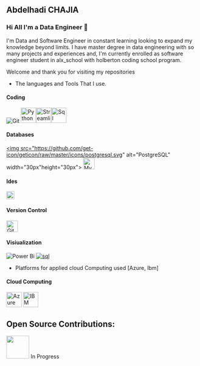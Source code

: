 ## <strong>Abdelhadi CHAJIA</strong>

### Hi All I'm a Data Engineer 👋

I'm Data and Software Engineer in constant learning looking to expand my knowledge beyond limits. I have master degree in data engineering with so many projects and experiences and, I'm currently enrolled as software engineer student in alx_school with holberton coding school program.

Welcome and thank you for visiting my repositories

- The languages and Tools That I use.

#### Coding

![Git](https://cdn.jsdelivr.net/gh/devicons/devicon@latest/icons/git/git-original.svg)
<img src="https://cdn.jsdelivr.net/gh/devicons/devicon@latest/icons/python/python-original.svg" alt="Python" width="40px" height="40px" /><img src="https://cdn.jsdelivr.net/gh/devicons/devicon@latest/icons/streamlit/streamlit-original.svg" alt="Streamlit" width="40px" height="40px" /><img src="https://cdn.jsdelivr.net/gh/devicons/devicon@latest/icons/azuresqldatabase/azuresqldatabase-original.svg" alt="Sql" width="40px" height="40px" />
          



#### Databases
<a href="https://www.postgresql.org/" title="PostgreSQL"><img src="https://github.com/get-icon/geticon/raw/master/icons/postgresql.svg" alt="PostgreSQL" width="30px"height="30px"></a>
<a href="https://dev.mysql.com/" title="MySQL"><img src="https://github.com/get-icon/geticon/raw/master/icons/mysql.svg" alt="MySQL" width="30px" height="30px"></a>

#### Ides
<a href="https://code.visualstudio.com/" title="Visual Studio Code"><img src="https://github.com/get-icon/geticon/raw/master/icons/visual-studio-code.svg" alt="Visual Studio Code" width="21px" height="21px"></a>

#### Version Control
<a href="https://git-scm.com/" title="Git"><img src="https://github.com/get-icon/geticon/raw/master/icons/git-icon.svg" alt="Git" width="30px" height="30px"></a>

#### Visiualization
![Power Bi](https://img.shields.io/badge/power_bi-F2C811?style=for-the-badge&logo=powerbi&logoColor=black)
<a href='https://github.com/shivamkapasia0' target="_blank"><img alt='sql' src='https://img.shields.io/badge/sql-100000?style=for-the-badge&logo=sql&logoColor=white&labelColor=black&color=black'/></a>






- Platforms for applied cloud Computing used [Azure, Ibm]

#### Cloud Computing

<a href="https://azure.microsoft.com/fr-fr" rel="nofollow"> <img src="https://www.svgrepo.com/show/353467/azure-icon.svg" alt="Azure Cloud" width="40" height="40" style="max-width: 100%;"></a>
<a href="https://www.ibm.com/cloud" rel="nofollow"> <img src="https://www.vectorlogo.zone/logos/ibm_cloud/ibm_cloud-icon.svg" alt="IBM Cloud" width="40" height="40" style="max-width: 100%;"></a>


## Open Source Contributions:

<img src="https://media.giphy.com/media/XzqEFZ06NSFgXaut2g/giphy.gif" width="60px"> In Progress

